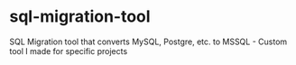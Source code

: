 # sql-migration-tool
SQL Migration tool that converts MySQL, Postgre, etc. to MSSQL - Custom tool I made for specific projects
